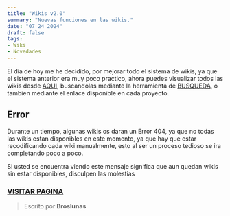 ```yaml
---
title: "Wikis v2.0"
summary: "Nuevas funciones en las wikis."
date: "07 24 2024"
draft: false
tags:
- Wiki
- Novedades
---
```

El dia de hoy me he decidido, por mejorar todo el sistema de wikis, ya que el sistema anterior era muy poco practico, ahora puedes visualizar todos las wikis desde [AQUI](/wikis), buscandolas mediante la herramienta de [BUSQUEDA](/search), o tambien mediante el enlace disponible en cada proyecto.

## Error
Durante un tiempo, algunas wikis os daran un Error 404, ya que no todas las wikis estan disponibles en este momento, ya que hay que estar recodificando cada wiki manualmente, esto al ser un proceso tedioso se ira completando poco a poco. 

Si usted se encuentra viendo este mensaje significa que aun quedan wikis sin estar disponibles, disculpen las molestias

### [VISITAR PAGINA](/wikis)

> Escrito por **Broslunas**